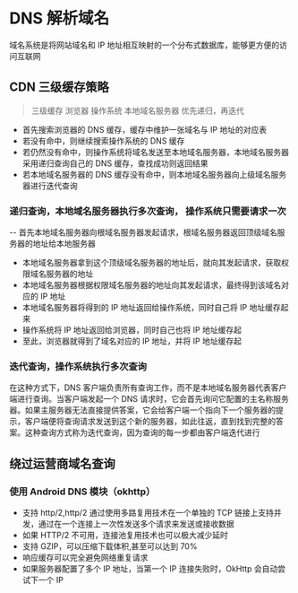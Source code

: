 # DNS 解析域名

域名系统是将网站域名和 IP 地址相互映射的一个分布式数据库，能够更方便的访问互联网

## CDN 三级缓存策略

> 三级缓存 浏览器 操作系统 本地域名服务器
> 优先递归，再迭代

- 首先搜索浏览器的 DNS 缓存，缓存中维护一张域名与 IP 地址的对应表
- 若没有命中，则继续搜索操作系统的 DNS 缓存
- 若仍然没有命中，则操作系统将域名发送至本地域名服务器，本地域名服务器采用递归查询自己的 DNS 缓存，查找成功则返回结果
- 若本地域名服务器的 DNS 缓存没有命中，则本地域名服务器向上级域名服务器进行迭代查询

### 递归查询，本地域名服务器执行多次查询， 操作系统只需要请求一次

-- 首先本地域名服务器向根域名服务器发起请求，根域名服务器返回顶级域名服务器的地址给本地服务器

- 本地域名服务器拿到这个顶级域名服务器的地址后，就向其发起请求，获取权限域名服务器的地址
- 本地域名服务器根据权限域名服务器的地址向其发起请求，最终得到该域名对应的 IP 地址
- 本地域名服务器将得到的 IP 地址返回给操作系统，同时自己将 IP 地址缓存起来
- 操作系统将 IP 地址返回给浏览器，同时自己也将 IP 地址缓存起
- 至此，浏览器就得到了域名对应的 IP 地址，并将 IP 地址缓存起

### 迭代查询，操作系统执行多次查询

在这种方式下，DNS 客户端负责所有查询工作，而不是本地域名服务器代表客户端进行查询。当客户端发起一个 DNS 请求时，它会首先询问它配置的主名称服务器。如果主服务器无法直接提供答案，它会给客户端一个指向下一个服务器的提示，客户端便将查询请求发送到这个新的服务器，如此往返，直到找到完整的答案。这种查询方式称为迭代查询，因为查询的每一步都由客户端迭代进行

## 绕过运营商域名查询

### 使用 Android DNS 模块（okhttp）

- 支持 http/2,http/2 通过使用多路复用技术在一个单独的 TCP 链接上支持并发，通过在一个连接上一次性发送多个请求来发送或接收数据
- 如果 HTTP/2 不可用，连接池复用技术也可以极大减少延时
- 支持 GZIP，可以压缩下载体积,甚至可以达到 70%
- 响应缓存可以完全避免网络重复请求
- 如果服务器配置了多个 IP 地址，当第一个 IP 连接失败时，OkHttp 会自动尝试下一个 IP

